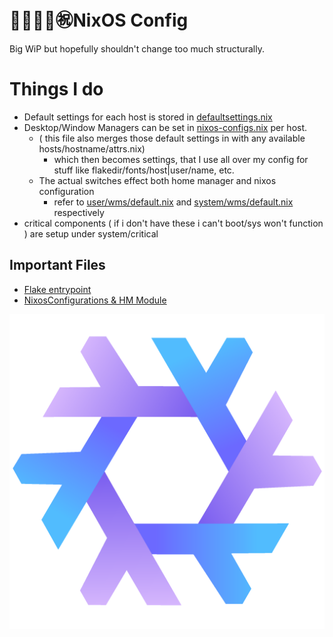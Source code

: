 # 🐢🐢🐢🐢㊗️NixOS Config
Big WiP but hopefully shouldn't change too much structurally. 

# Things I do
- Default settings for each host is stored in [defaultsettings.nix](hosts/defaultSettings.nix)
- Desktop/Window Managers can be set in [nixos-configs.nix](outputs/nixos-configs.nix) per host.
  - ( this file also merges those default settings in with any available hosts/hostname/attrs.nix)
    - which then becomes settings, that I use all over my config for stuff like flakedir/fonts/host|user/name, etc. 
  - The actual switches effect both home manager and nixos configuration
    -  refer to [user/wms/default.nix](user/wms/default.nix) and [system/wms/default.nix](system/wms/default.nix) respectively
-  critical components ( if i don't have these i can't boot/sys won't function ) are setup under system/critical 


## Important Files
- [Flake entrypoint](flake.nix)
- [NixosConfigurations & HM Module](outputs/nixos-configs.nix)

  
[<img src="media/icons/purple-logo.png"/>](Logo)
